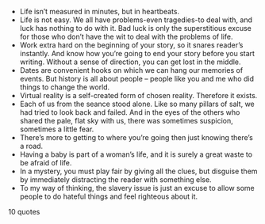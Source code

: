  - Life isn’t measured in minutes, but in heartbeats.
 - Life is not easy. We all have problems-even tragedies-to deal with, and luck has nothing to do with it. Bad luck is only the superstitious excuse for those who don’t have the wit to deal with the problems of life.
 - Work extra hard on the beginning of your story, so it snares reader’s instantly. And know how you’re going to end your story before you start writing. Without a sense of direction, you can get lost in the middle.
 - Dates are convenient hooks on which we can hang our memories of events. But history is all about people – people like you and me who did things to change the world.
 - Virtual reality is a self-created form of chosen reality. Therefore it exists.
 - Each of us from the seance stood alone. Like so many pillars of salt, we had tried to look back and failed. And in the eyes of the others who shared the pale, flat sky with us, there was sometimes suspicion, sometimes a little fear.
 - There’s more to getting to where you’re going then just knowing there’s a road.
 - Having a baby is part of a woman’s life, and it is surely a great waste to be afraid of life.
 - In a mystery, you must play fair by giving all the clues, but disguise them by immediately distracting the reader with something else.
 - To my way of thinking, the slavery issue is just an excuse to allow some people to do hateful things and feel righteous about it.

10 quotes